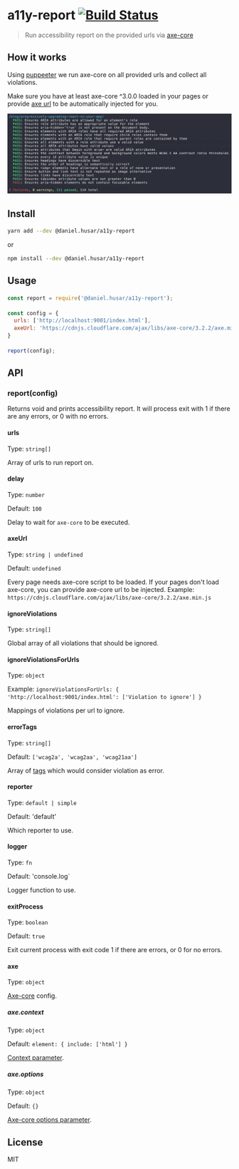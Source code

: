 # a11y-report [![Build Status](https://travis-ci.org/danielhusar/a11y-report.svg?branch=master)](https://travis-ci.org/danielhusar/a11y-report)
> Run accessibility report on the provided urls via [axe-core](https://github.com/dequelabs/axe-core)

## How it works
Using [puppeeter](https://github.com/GoogleChrome/puppeteer) we run axe-core on all provided urls and collect all violations.

Make sure you have at least axe-core ^3.0.0 loaded in your pages or provide [axe url](#axeurl) to be automatically injected for you.

![screenshot.png](screenshot.png)

## Install

```sh
yarn add --dev @daniel.husar/a11y-report
```
or
```sh
npm install --dev @daniel.husar/a11y-report
```

## Usage

```js
const report = require('@daniel.husar/a11y-report');

const config = {
  urls: ['http://localhost:9001/index.html'],
  axeUrl: 'https://cdnjs.cloudflare.com/ajax/libs/axe-core/3.2.2/axe.min.js'
}

report(config);
```

## API

### report(config)

Returns void and prints accessibility report. It will process exit with 1 if there are any errors, or 0 with no errors.

#### urls

Type: `string[]`

Array of urls to run report on.

#### delay

Type: `number`

Default: `100`

Delay to wait for `axe-core` to be executed.

#### axeUrl

Type: `string | undefined`

Default: `undefined`

Every page needs axe-core script to be loaded. If your pages don't load axe-core, you can provide axe-core url to be injected.
Example: `https://cdnjs.cloudflare.com/ajax/libs/axe-core/3.2.2/axe.min.js`

#### ignoreViolations

Type: `string[]`

Global array of all violations that should be ignored.

#### ignoreViolationsForUrls

Type: `object`

Example: `ignoreViolationsForUrls: { 'http://localhost:9001/index.html': ['Violation to ignore'] }`

Mappings of violations per url to ignore.

#### errorTags

Type: `string[]`

Default: `['wcag2a', 'wcag2aa', 'wcag21aa']`

Array of [tags](https://www.deque.com/axe/axe-for-web/documentation/api-documentation/#parameters) which would consider violation as error.

#### reporter

Type: `default | simple`

Default: 'default'

Which reporter to use.

#### logger

Type: `fn`

Default: 'console.log`

Logger function to use.

#### exitProcess

Type: `boolean`

Default: `true`

Exit current process with exit code 1 if there are errors, or 0 for no errors.

#### axe

Type: `object`

[Axe-core](https://github.com/dequelabs/axe-core) config.

##### axe.context
Type: `object`

Default: `element: { include: ['html'] }`

[Context parameter](https://github.com/dequelabs/axe-core/blob/develop/doc/API.md#context-parameter).

##### axe.options
Type: `object`

Default: `{}`

[Axe-core options parameter](https://github.com/dequelabs/axe-core/blob/develop/doc/API.md#options-parameter).

## License
MIT
